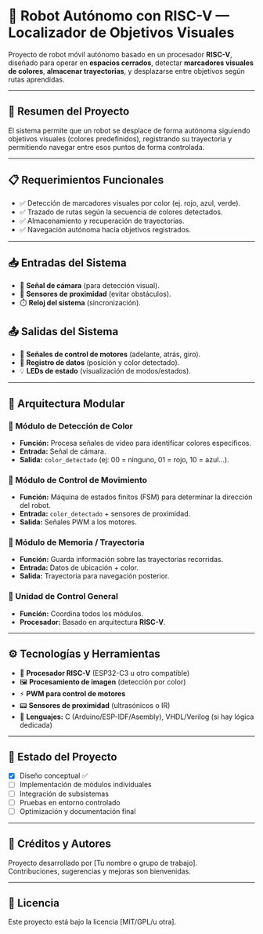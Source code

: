# 🤖 Robot Autónomo con RISC-V — Localizador de Objetivos Visuales

Proyecto de robot móvil autónomo basado en un procesador **RISC-V**, diseñado para operar en **espacios cerrados**, detectar **marcadores visuales de colores**, **almacenar trayectorias**, y desplazarse entre objetivos según rutas aprendidas.

---

## 🧠 Resumen del Proyecto

El sistema permite que un robot se desplace de forma autónoma siguiendo objetivos visuales (colores predefinidos), registrando su trayectoria y permitiendo navegar entre esos puntos de forma controlada.

---

## 📋 Requerimientos Funcionales

- ✅ Detección de marcadores visuales por color (ej. rojo, azul, verde).
- ✅ Trazado de rutas según la secuencia de colores detectados.
- ✅ Almacenamiento y recuperación de trayectorias.
- ✅ Navegación autónoma hacia objetivos registrados.

---

## 📥 Entradas del Sistema

- 🎥 **Señal de cámara** (para detección visual).
- 📡 **Sensores de proximidad** (evitar obstáculos).
- ⏱️ **Reloj del sistema** (sincronización).

## 📤 Salidas del Sistema

- 🔁 **Señales de control de motores** (adelante, atrás, giro).
- 💾 **Registro de datos** (posición y color detectado).
- 💡 **LEDs de estado** (visualización de modos/estados).

---

## 🧩 Arquitectura Modular

### 🎨 Módulo de Detección de Color
- **Función:** Procesa señales de video para identificar colores específicos.
- **Entrada:** Señal de cámara.
- **Salida:** `color_detectado` (ej: 00 = ninguno, 01 = rojo, 10 = azul...).

### 🔁 Módulo de Control de Movimiento
- **Función:** Máquina de estados finitos (FSM) para determinar la dirección del robot.
- **Entrada:** `color_detectado` + sensores de proximidad.
- **Salida:** Señales PWM a los motores.

### 🧠 Módulo de Memoria / Trayectoria
- **Función:** Guarda información sobre las trayectorias recorridas.
- **Entrada:** Datos de ubicación + color.
- **Salida:** Trayectoria para navegación posterior.

### 🧾 Unidad de Control General
- **Función:** Coordina todos los módulos.
- **Procesador:** Basado en arquitectura **RISC-V**.

---

## ⚙️ Tecnologías y Herramientas

- 🧠 **Procesador RISC-V** (ESP32-C3 u otro compatible)
- 🖼️ **Procesamiento de imagen** (detección por color)
- ⚡ **PWM para control de motores**
- 📟 **Sensores de proximidad** (ultrasónicos o IR)
- 🧪 **Lenguajes:** C (Arduino/ESP-IDF/Asembly), VHDL/Verilog (si hay lógica dedicada)

---

## 🚀 Estado del Proyecto

- [x] Diseño conceptual ✅  
- [ ] Implementación de módulos individuales  
- [ ] Integración de subsistemas  
- [ ] Pruebas en entorno controlado  
- [ ] Optimización y documentación final  

---

## 📌 Créditos y Autores

Proyecto desarrollado por [Tu nombre o grupo de trabajo].  
Contribuciones, sugerencias y mejoras son bienvenidas.

---

## 📄 Licencia

Este proyecto está bajo la licencia [MIT/GPL/u otra].

